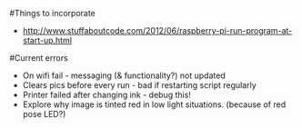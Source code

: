 #Things to incorporate  
 - http://www.stuffaboutcode.com/2012/06/raspberry-pi-run-program-at-start-up.html

#Current errors
 - On wifi fail - messaging (& functionality?) not updated
 - Clears pics before every run - bad if restarting script regularly
 - Printer failed after changing ink - debug this!
 - Explore why image is tinted red in low light situations. (because of red pose LED?)
